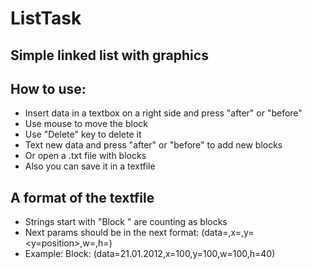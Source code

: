 # ListTask
## Simple linked list with graphics
## How to use:
 - Insert data in a textbox on a right side and press "after" or "before"
 - Use mouse to move the block
 - Use "Delete" key to delete it
 - Text new data and press "after" or "before" to add new blocks
 - Or open a .txt file with blocks
 - Also you can save it in a textfile

## A format of the textfile
 - Strings start with "Block " are counting as blocks
 - Next params should be in the next format: (data=<data>,x=<x-position>,y=<y=position>,w=<width>,h=<height>)
 - Example: Block: (data=21.01.2012,x=100,y=100,w=100,h=40)
